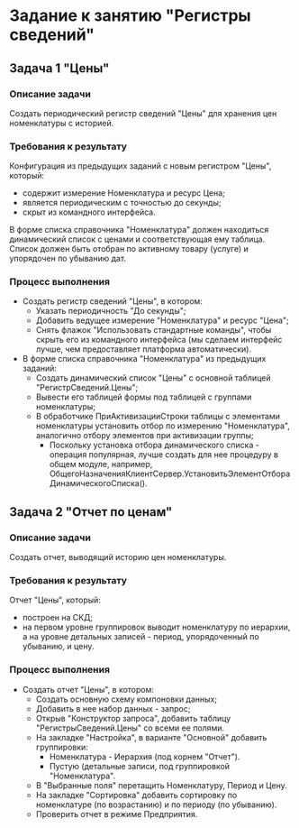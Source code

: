 # Задание к занятию "Регистры сведений"

## Задача 1 "Цены"

### Описание задачи

Создать периодический регистр сведений "Цены" для хранения цен номенклатуры с историей.

### Требования к результату

Конфигурация из предыдущих заданий с новым регистром "Цены", который:

* содержит измерение Номенклатура и ресурс Цена;
* является периодическим с точностью до секунды;
* скрыт из командного интерфейса.

В форме списка справочника "Номенклатура" должен находиться динамический список с ценами и соответствующая ему таблица.
Список должен быть отобран по активному товару (услуге) и упорядочен по убыванию дат.

### Процесс выполнения

* Создать регистр сведений "Цены", в котором:
  * Указать периодичность "До секунды";
  * Добавить ведущее измерение "Номенклатура" и ресурс "Цена";
  * Снять флажок "Использовать стандартные команды", чтобы скрыть его из командного интерфейса (мы сделаем интерфейс лучше, чем предоставляет платформа автоматически).
* В форме списка справочника "Номенклатура" из предыдущих заданий:
  * Создать динамический список "Цены" с основной таблицей "РегистрСведений.Цены";
  * Вывести его таблицей формы под таблицей с группами номенклатуры;
  * В обработчике ПриАктивизацииСтроки таблицы с элементами номенклатуры установить отбор по измерению "Номенклатура", аналогично отбору элементов при активизации группы;
    * Поскольку установка отбора динамического списка - операция популярная, лучше создать для нее процедуру в общем модуле, например, ОбщегоНазначенияКлиентСервер.УстановитьЭлементОтбораДинамическогоСписка().

## Задача 2 "Отчет по ценам"

### Описание задачи

Создать отчет, выводящий историю цен номенклатуры.

### Требования к результату

Отчет "Цены", который:
* построен на СКД;
* на первом уровне группировок выводит номенклатуру по иерархии, а на уровне детальных записей - период, упорядоченный по убыванию, и цену.

### Процесс выполнения

* Создать отчет "Цены", в котором:
  * Создать основную схему компоновки данных;
  * Добавить в нее набор данных - запрос;
  * Открыв "Конструктор запроса", добавить таблицу "РегистрыСведений.Цены" со всеми ее полями.
  * На закладке "Настройка", в варианте "Основной" добавить группировки:
    * Номенклатура - Иерархия (под корнем "Отчет").
    * Пустую (детальные записи, под группировкой "Номенклатура".
  * В "Выбранные поля" перетащить Номенклатуру, Период и Цену.
  * На закладке "Сортировка" добавить сортировку по номенклатуре (по возрастанию) и по периоду (по убыванию).
  * Проверить отчет в режиме Предприятия.
